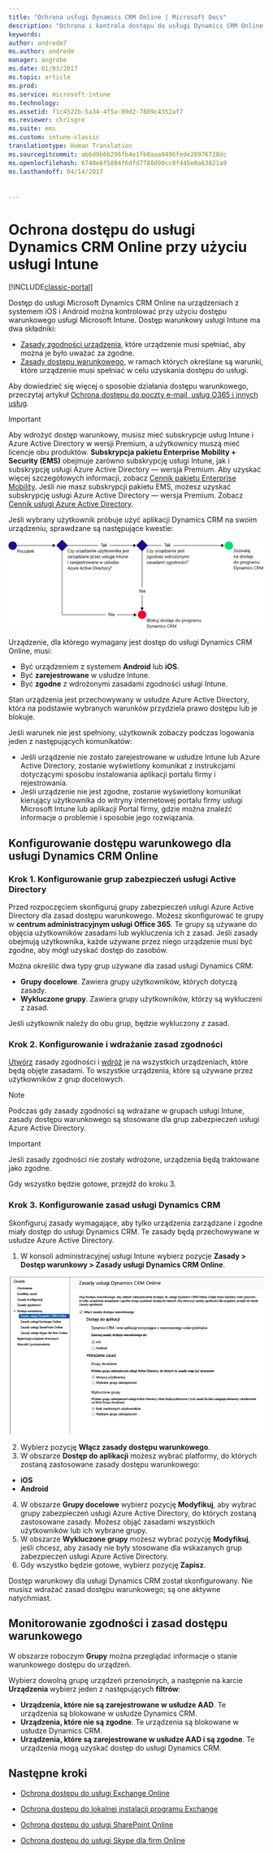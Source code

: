 ```yaml
---
title: "Ochrona usługi Dynamics CRM Online | Microsoft Docs"
description: "Ochrona i kontrola dostępu do usługi Dynamics CRM Online przy użyciu dostępu warunkowego."
keywords: 
author: andredm7
ms.author: andredm
manager: angrobe
ms.date: 01/03/2017
ms.topic: article
ms.prod: 
ms.service: microsoft-intune
ms.technology: 
ms.assetid: f1c4522b-5a34-4f5a-89d2-7809c4352af7
ms.reviewer: chrisgre
ms.suite: ems
ms.custom: intune-classic
translationtype: Human Translation
ms.sourcegitcommit: ab6d9b6b296fb4e1fb0aaa9496fede28976728dc
ms.openlocfilehash: 6740e6f5894f6dfd7788d90cc8f445e0a63821a9
ms.lasthandoff: 04/14/2017


---
```


# <a name="protect-access-to-dynamics-crm-online-with-intune"></a>Ochrona dostępu do usługi Dynamics CRM Online przy użyciu usługi Intune

[!INCLUDE[classic-portal](../includes/classic-portal.md)]

Dostęp do usługi Microsoft Dynamics CRM Online na urządzeniach z systemem iOS i Android można kontrolować przy użyciu dostępu warunkowego usługi Microsoft Intune.  Dostęp warunkowy usługi Intune ma dwa składniki:
* [Zasady zgodności urządzenia](introduction-to-device-compliance-policies-in-microsoft-intune.md), które urządzenie musi spełniać, aby można je było uważać za zgodne.
* [Zasady dostępu warunkowego](restrict-access-to-email-and-o365-services-with-microsoft-intune.md), w ramach których określane są warunki, które urządzenie musi spełniać w celu uzyskania dostępu do usługi.

Aby dowiedzieć się więcej o sposobie działania dostępu warunkowego, przeczytaj artykuł [Ochrona dostępu do poczty e-mail, usług O365 i innych usług](restrict-access-to-email-and-o365-services-with-microsoft-intune.md).

> [!IMPORTANT]
> Aby wdrożyć dostęp warunkowy, musisz mieć subskrypcje usług Intune i Azure Active Directory w wersji Premium, a użytkownicy muszą mieć licencje obu produktów. **Subskrypcja pakietu Enterprise Mobility + Security (EMS)** obejmuje zarówno subskrypcję usługi Intune, jak i subskrypcję usługi Azure Active Directory — wersja Premium. Aby uzyskać więcej szczegółowych informacji, zobacz [Cennik pakietu Enterprise Mobility](https://www.microsoft.com/cloud-platform/enterprise-mobility-pricing). Jeśli nie masz subskrypcji pakietu EMS, możesz uzyskać subskrypcję usługi Azure Active Directory — wersja Premium. Zobacz [Cennik usługi Azure Active Directory](https://azure.microsoft.com/pricing/details/active-directory/).

Jeśli wybrany użytkownik próbuje użyć aplikacji Dynamics CRM na swoim urządzeniu, sprawdzane są następujące kwestie:

![Diagram przedstawiający punkty decyzyjne używane do określenia, czy urządzenie ma mieć dostęp do usługi, czy ma być blokowane](../media/mdm-ca-dynamics-crm-flow-diagram.png)

Urządzenie, dla którego wymagany jest dostęp do usługi Dynamics CRM Online, musi:
* Być urządzeniem z systemem **Android** lub **iOS**.
* Być **zarejestrowane** w usłudze Intune.
* Być **zgodne** z wdrożonymi zasadami zgodności usługi Intune.

Stan urządzenia jest przechowywany w usłudze Azure Active Directory, która na podstawie wybranych warunków przydziela prawo dostępu lub je blokuje.

Jeśli warunek nie jest spełniony, użytkownik zobaczy podczas logowania jeden z następujących komunikatów:
* Jeśli urządzenie nie zostało zarejestrowane w usłudze Intune lub Azure Active Directory, zostanie wyświetlony komunikat z instrukcjami dotyczącymi sposobu instalowania aplikacji portalu firmy i rejestrowania.
* Jeśli urządzenie nie jest zgodne, zostanie wyświetlony komunikat kierujący użytkownika do witryny internetowej portalu firmy usługi Microsoft Intune lub aplikacji Portal firmy, gdzie można znaleźć informacje o problemie i sposobie jego rozwiązania.

## <a name="configure-conditional-access-for-dynamics-crm-online"></a>Konfigurowanie dostępu warunkowego dla usługi Dynamics CRM Online  
### <a name="step-1-configure-active-directory-security-groups"></a>Krok 1. Konfigurowanie grup zabezpieczeń usługi Active Directory

Przed rozpoczęciem skonfiguruj grupy zabezpieczeń usługi Azure Active Directory dla zasad dostępu warunkowego. Możesz skonfigurować te grupy w **centrum administracyjnym usługi Office 365**. Te grupy są używane do objęcia użytkowników zasadami lub wykluczenia ich z zasad. Jeśli zasady obejmują użytkownika, każde używane przez niego urządzenie musi być zgodne, aby mógł uzyskać dostęp do zasobów.

Można określić dwa typy grup używane dla zasad usługi Dynamics CRM:
* **Grupy docelowe**. Zawiera grupy użytkowników, których dotyczą zasady.
* **Wykluczone grupy**. Zawiera grupy użytkowników, którzy są wykluczeni z zasad.

Jeśli użytkownik należy do obu grup, będzie wykluczony z zasad.

### <a name="step-2-configure-and-deploy-a-compliance-policy"></a>Krok 2. Konfigurowanie i wdrażanie zasad zgodności
[Utwórz](create-a-device-compliance-policy-in-microsoft-intune.md) zasady zgodności i [wdróż](deploy-and-monitor-a-device-compliance-policy-in-microsoft-intune.md) je na wszystkich urządzeniach, które będą objęte zasadami. To wszystkie urządzenia, które są używane przez użytkowników z grup docelowych.

> [!NOTE]
> Podczas gdy zasady zgodności są wdrażane w grupach usługi Intune, zasady dostępu warunkowego są stosowane dla grup zabezpieczeń usługi Azure Active Directory.

> [!IMPORTANT]
> Jeśli zasady zgodności nie zostały wdrożone, urządzenia będą traktowane jako zgodne.

Gdy wszystko będzie gotowe, przejdź do kroku 3.
### <a name="step-3-configure-the-dynamics-crm-policy"></a>Krok 3. Konfigurowanie zasad usługi Dynamics CRM
Skonfiguruj zasady wymagające, aby tylko urządzenia zarządzane i zgodne miały dostęp do usługi Dynamics CRM. Te zasady będą przechowywane w usłudze Azure Active Directory.

1.  W konsoli administracyjnej usługi Intune wybierz pozycje **Zasady > Dostęp warunkowy > Zasady usługi Dynamics CRM Online**.

  ![Zrzut ekranu przedstawiający stronę zasad dostępu warunkowego usługi Dynamics CRM Online](../media/mdm-ca-dynamics-crm-policy-configuration.png)

2.  Wybierz pozycję **Włącz zasady dostępu warunkowego**.
3.  W obszarze **Dostęp do aplikacji** możesz wybrać platformy, do których zostaną zastosowane zasady dostępu warunkowego:
  * **iOS**
  * **Android**
4.  W obszarze **Grupy docelowe** wybierz pozycję **Modyfikuj**, aby wybrać grupy zabezpieczeń usługi Azure Active Directory, do których zostaną zastosowane zasady. Możesz objąć zasadami wszystkich użytkowników lub ich wybrane grupy.
5.    W obszarze **Wykluczone grupy** możesz wybrać pozycję **Modyfikuj**, jeśli chcesz, aby zasady nie były stosowane dla wskazanych grup zabezpieczeń usługi Azure Active Directory.
6.    Gdy wszystko będzie gotowe, wybierz pozycję **Zapisz**.

Dostęp warunkowy dla usługi Dynamics CRM został skonfigurowany. Nie musisz wdrażać zasad dostępu warunkowego; są one aktywne natychmiast.
##  <a name="monitor-the-compliance-and-conditional-access-policies"></a>Monitorowanie zgodności i zasad dostępu warunkowego

W obszarze roboczym **Grupy** można przeglądać informacje o stanie warunkowego dostępu do urządzeń.

Wybierz dowolną grupę urządzeń przenośnych, a następnie na karcie **Urządzenia** wybierz jeden z następujących **filtrów**:
* **Urządzenia, które nie są zarejestrowane w usłudze AAD**. Te urządzenia są blokowane w usłudze Dynamics CRM.
* **Urządzenia, które nie są zgodne**. Te urządzenia są blokowane w usłudze Dynamics CRM.
* **Urządzenia, które są zarejestrowane w usłudze AAD i są zgodne**. Te urządzenia mogą uzyskać dostęp do usługi Dynamics CRM.

##  <a name="next-steps"></a>Następne kroki
* [Ochrona dostępu do usługi Exchange Online](restrict-access-to-exchange-online-with-microsoft-intune.md)

* [Ochrona dostępu do lokalnej instalacji programu Exchange](restrict-access-to-exchange-onpremises-with-microsoft-intune.md)
* [Ochrona dostępu do usługi SharePoint Online](restrict-access-to-sharepoint-online-with-microsoft-intune.md)

* [Ochrona dostępu do usługi Skype dla firm Online](restrict-access-to-skype-for-business-online-with-microsoft-intune.md)

